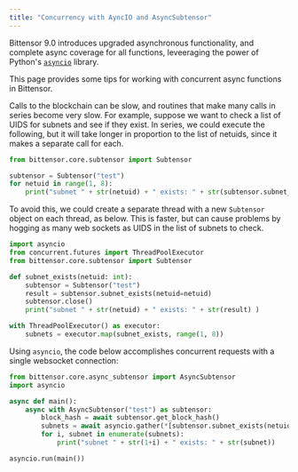 ```yaml
---
title: "Concurrency with AyncIO and AsyncSubtensor"
---
```


Bittensor 9.0 introduces upgraded asynchronous functionality, and complete async coverage for all functions, leveeraging the power of Python's [`asyncio`](https://docs.python.org/3/library/asyncio.html) library.

This page provides some tips for working with concurrent async functions in Bittensor.

Calls to the blockchain can be slow, and routines that make many calls in series become very slow. For example, suppose we want to check a list of UIDS for subnets and see if they exist. In series, we could execute the following, but it will take longer in proportion to the list of netuids, since it makes a separate call for each.

```python
from bittensor.core.subtensor import Subtensor

subtensor = Subtensor("test")
for netuid in range(1, 8):
	print("subnet " + str(netuid) + " exists: " + str(subtensor.subnet_exists(netuid=netuid)))
```

To avoid this, we could create a separate thread with a new `Subtensor` object on each thread, as below. This is faster, but can cause problems by hogging as many web sockets as UIDS in the list of subnets to check.


```python
import asyncio
from concurrent.futures import ThreadPoolExecutor
from bittensor.core.subtensor import Subtensor

def subnet_exists(netuid: int):
    subtensor = Subtensor("test")
    result = subtensor.subnet_exists(netuid=netuid)
    subtensor.close()
    print("subnet " + str(netuid) + " exists: " + str(result) )

with ThreadPoolExecutor() as executor:
    subnets = executor.map(subnet_exists, range(1, 8))

```

Using `asyncio`, the code below accomplishes concurrent requests with a single websocket connection:

```python
from bittensor.core.async_subtensor import AsyncSubtensor
import asyncio

async def main():
    async with AsyncSubtensor("test") as subtensor:
        block_hash = await subtensor.get_block_hash()
        subnets = await asyncio.gather(*[subtensor.subnet_exists(netuid, block_hash=block_hash) for netuid in range(1, 8)])
        for i, subnet in enumerate(subnets):
        	print("subnet " + str(1+i) + " exists: " + str(subnet))         	

asyncio.run(main())

```

